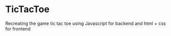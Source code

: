 # TicTacToe
Recreating the game tic tac toe using Javascript for backend and html + css for frontend

